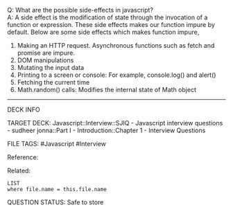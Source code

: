 Q: What are the possible side-effects in javascript?  
A: A side effect is the modification of state through the invocation of a function or expression. These side effects makes our function impure by default. Below are some side effects which makes function impure,
1. Making an HTTP request. Asynchronous functions such as fetch and promise are impure.
2. DOM manipulations
3. Mutating the input data
4. Printing to a screen or console: For example, console.log() and alert()
5. Fetching the current time
6. Math.random() calls: Modifies the internal state of Math object
<!--ID: 1693596681521-->

---

DECK INFO

TARGET DECK: Javascript::Interview::SJIQ - Javascript interview questions - sudheer jonna::Part I - Introduction::Chapter 1 - Interview Questions

FILE TAGS: #Javascript #Interview

Reference:

Related:

```dataview
LIST
where file.name = this.file.name
```

QUESTION STATUS: Safe to store